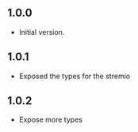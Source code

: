 ## 1.0.0

- Initial version.


## 1.0.1

- Exposed the types for the stremio

## 1.0.2

- Expose more types
